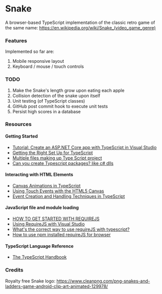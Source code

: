 # Snake
A browser-based TypeScript implementation of the classic retro game of the same name: https://en.wikipedia.org/wiki/Snake_(video_game_genre)

### Features
Implemented so far are:
1. Mobile responsive layout
2. Keyboard / mouse / touch controls

### TODO
1. Make the Snake's length grow upon eating each apple
2. Collision detection of the snake upon itself
3. Unit testing (of TypeScript classes)
4. GitHub post commit hook to execute unit tests
5. Persist high scores in a database

### Resources
#### Getting Started
* [Tutorial: Create an ASP.NET Core app with TypeScript in Visual Studio](https://docs.microsoft.com/en-us/visualstudio/javascript/tutorial-aspnet-with-typescript?view=vs-2019)
* [Getting the Right Set Up for TypeScript](https://www.stevefenton.co.uk/2013/01/getting-the-right-set-up-for-typescript/)
* [Multiple files making up Type Script project](https://stackoverflow.com/questions/15335474/multiple-files-making-up-type-script-project)
* [Can you create Typescript packages? like c# dlls](https://stackoverflow.com/questions/15664032/can-you-create-typescript-packages-like-c-sharp-dlls)
#### Interacting with HTML Elements
* [Canvas Animations in TypeScript](https://codeburst.io/canvas-animations-in-typescript-97ba0163cb19)
* [Using Touch Events with the HTML5 Canvas](http://bencentra.com/code/2014/12/05/html5-canvas-touch-events.html)
* [Event Creation and Handling Techniques in TypeScript](https://hackwild.com/article/event-handling-techniques/)
#### JavaScript file and module loading
* [HOW TO GET STARTED WITH REQUIREJS](https://requirejs.org/docs/start.html#examples)
* [Using RequireJS with Visual Studio](https://devblogs.microsoft.com/visualstudio/using-requirejs-with-visual-studio/)
* [What's the correct way to use requireJS with typescript?](https://stackoverflow.com/questions/20079464/whats-the-correct-way-to-use-requirejs-with-typescript)
* [How to use npm installed requireJS for browser](https://stackoverflow.com/questions/35405412/how-to-use-npm-installed-requirejs-for-browser)
#### TypeScript Language Reference
* [The TypeScript Handbook](https://www.typescriptlang.org/docs/handbook/intro.html)

### Credits
Royalty free Snake logo: https://www.cleanpng.com/png-snakes-and-ladders-game-android-clip-art-animated-129978/
